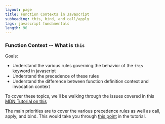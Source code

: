 ```yaml
---
layout: page
title: Function Contexts in Javascript
subheading: this, bind, and call/apply
tags: javascript fundamentals
length: 90
---
```


### Function Context -- What is `this`

Goals:

* Understand the various rules governing the behavior of the
`this` keyword in javascript
* Understand the precedence of these rules
* Understand the difference between function definition context
and invocation context

To cover these topics, we'll be walking through the issues
covered in this [MDN Tutorial on this](https://github.com/worace/advanced-js-fundamentals-ck/blob/gh-pages/tutorials/02-functions/03-what-is-this.md)

The main priorities are to cover the various precedence rules
as well as call, apply, and bind. This would take you through
[this point](https://github.com/worace/advanced-js-fundamentals-ck/blob/gh-pages/tutorials/02-functions/03-what-is-this.md#explicitly-setting-context-with-bind) in the
tutorial.
